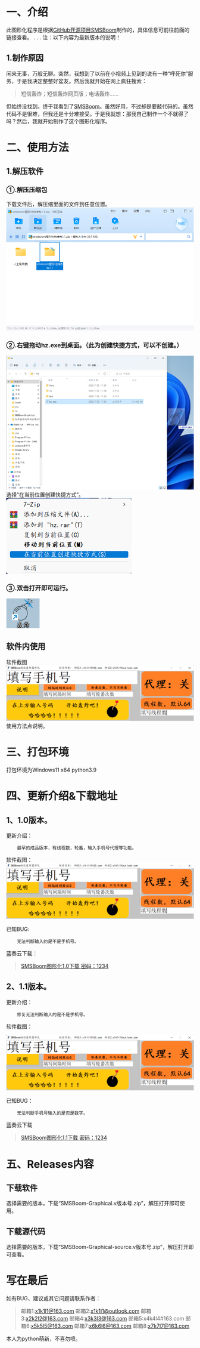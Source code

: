 # 一、介绍
此图形化程序是根据[GitHub开源项目SMSBoom](https://github.com/OpenEthan/SMSBoom)制作的，具体信息可前往前面的链接查看。
.
.
.
注：以下内容为最新版本的说明！

## 1.制作原因  
闲来无事，万般无聊。突然，我想到了以前在小视频上见到的说有一种“呼死你”服务，于是我决定整整好盆友。然后我就开始在网上疯狂搜索：

> 短信轰炸；短信轰炸网页版；电话轰炸......

但始终没找到。终于我看到了[SMSBoom](https://github.com/OpenEthan/SMSBoom)。虽然好用，不过却是要敲代码的。虽然代码不是很难，但我还是十分难接受。于是我就想：那我自己制作一个不就得了吗？然后，我就开始制作了这个图形化程序。
# 二、使用方法
## 1.解压软件
### ①.解压压缩包
下载文件后，解压缩里面的文件到任意位置。
![图片介绍](https://github.com/gxlydlyf/SMSBoom-Graphical/blob/main/Photo/Trfetp.png)
### ②.右键拖动hz.exe到桌面。（此为创建快捷方式，可以不创建。）
![图片介绍](https://github.com/gxlydlyf/SMSBoom-Graphical/blob/main/Photo/cas.png)
 选择“在当前位置创建快捷方式”。
![图片介绍](https://github.com/gxlydlyf/SMSBoom-Graphical/blob/main/Photo/castwo.png)
 ### ③.双击打开即可运行。
![图片介绍](https://github.com/gxlydlyf/SMSBoom-Graphical/blob/main/Photo/run.png)
## 软件内使用
软件截图
![软件截图](https://github.com/gxlydlyf/SMSBoom-Graphical/blob/main/Photo/app.png)
使用方法点说明。

# 三、打包环境
打包环境为Windows11 x64 python3.9

# 四、更新介绍&下载地址
## 1、1.0版本。
更新介绍：

        最早的成品版本，有线程数，轮番，输入手机号代理等功能。

   软件截图：
![在这里插入图片描述](https://github.com/gxlydlyf/SMSBoom-Graphical/blob/main/Photo/app.png)

已知BUG:

		无法判断输入的是不是手机号。 
蓝奏云下载：

> [SMSBoom图形化1.0下载 密码：1234](https://wwn.lanzoub.com/i0hUt08btypi)

## 2、1.1版本。
更新介绍：

        修复无法判断输入的是不是手机号。

软件截图：

![在这里插入图片描述](https://github.com/gxlydlyf/SMSBoom-Graphical/blob/main/Photo/app.png)


 已知BUG：

        无法判断手机号输入的是否是数字。
蓝奏云下载
> [SMSBoom图形化1.1下载 密码：1234](https://wwn.lanzoub.com/iTebn08btu6f)
# 五、Releases内容
## 下载软件
选择需要的版本，下载“SMSBoom-Graphical.v版本号.zip”，解压打开即可使用。
## 下载源代码
选择需要的版本，下载“SMSBoom-Graphical-source.v版本号.zip”，解压打开即可查看。
# 写在最后
如有BUG、建议或其它问题请联系作者：
>邮箱1:x1k1l1@163.com  邮箱2:x1k1l1@outlook.com
>邮箱3:x2k2l2@163.com  邮箱4:x3k3l3@163.com
>邮箱5:x4k4l4#163.com  邮箱6:x5k5l5@163.com
>邮箱7:x6k6l6@163.com  邮箱8:x7k7l7@163.com

本人为python萌新，不喜勿喷。
